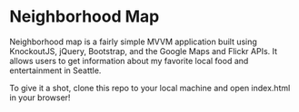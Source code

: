 # Neighborhood Map

Neighborhood map is a fairly simple MVVM application built using KnockoutJS, jQuery, Bootstrap, and the Google Maps and Flickr APIs. It allows users to get information about my favorite local food and entertainment in Seattle.

To give it a shot, clone this repo to your local machine and open index.html in your browser!
